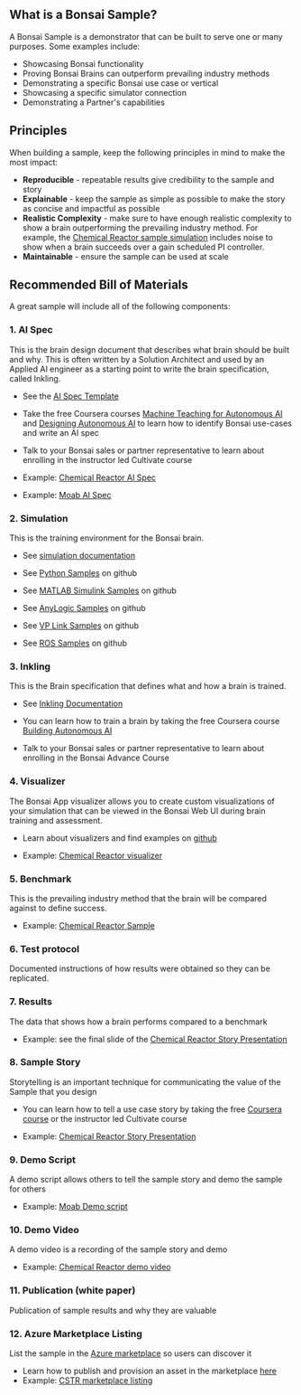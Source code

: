 ## What is a Bonsai Sample?

A Bonsai Sample is a demonstrator that can be built to serve one or many purposes. Some examples include:

* Showcasing Bonsai functionality
* Proving Bonsai Brains can outperform prevailing industry methods
* Demonstrating a specific Bonsai use case or vertical
* Showcasing a specific simulator connection
* Demonstrating a Partner's capabilities

## Principles

When building a sample, keep the following principles in mind to make the most impact:

- **Reproducible** - repeatable results give credibility to the sample and story
- **Explainable** - keep the sample as simple as possible to make the story as concise and impactful as possible
- **Realistic Complexity** - make sure to have enough realistic complexity to show a brain outperforming the prevailing industry method. For example, the [Chemical Reactor sample simulation](https://github.com/microsoft/bonsai-cstr) includes noise to show when a brain succeeds over a gain scheduled PI controller.
- **Maintainable** - ensure the sample can be used at scale

## Recommended Bill of Materials

A great sample will include all of the following components:

### 1. AI Spec
This is the brain design document that describes what brain should be built and why. This is often written by a Solution Architect and used by an Applied AI engineer as a starting point to write the brain specification, called Inkling.

- See the [AI Spec Template](/docs/AISpec_TEMPLATE.docx)

- Take the free Coursera courses [Machine Teaching for Autonomous AI](https://www.coursera.org/learn/machine-teaching-ai) and [Designing Autonomous AI](https://www.coursera.org/learn/designing-autonomous-ai) to learn how to identify Bonsai use-cases and write an AI spec

- Talk to your Bonsai sales or partner representative to learn about enrolling in the instructor led Cultivate course

- Example: [Chemical Reactor AI Spec](docs/AISpec_ChemicalReactorSample.pdf)

- Example: [Moab AI Spec](docs/AISpec_MoabBalance.pdf)

### 2. Simulation
This is the training environment for the Bonsai brain.

+ See [simulation documentation](https://learn.microsoft.com/en-us/bonsai/product/components/simulation)

+ See [Python Samples](https://github.com/microsoft/microsoft-bonsai-api/tree/main/Python/samples) on github

+ See [MATLAB Simulink Samples](https://github.com/microsoft/bonsai-simulink/tree/main/samples) on github

+ See [AnyLogic Samples](https://github.com/microsoft/bonsai-anylogic/tree/master/samples) on github

+ See [VP Link Samples](https://github.com/capesoftware/bonsai-vplink/tree/main/samples) on github

+ See [ROS Samples](https://github.com/microsoft/ROS-bonsai-connector/tree/main/samples) on github

### 3. Inkling
This is the Brain specification that defines what and how a brain is trained. 

- See [Inkling Documentation](https://learn.microsoft.com/en-us/bonsai/inkling/basics)

- You can learn how to train a brain by taking the free Coursera course [Building Autonomous AI](https://www.coursera.org/learn/building-autonomous-ai)

- Talk to your Bonsai sales or partner representative to learn about enrolling in the Bonsai Advance Course

### 4. Visualizer
The Bonsai App visualizer allows you to create custom visualizations of your simulation that can be viewed in the Bonsai Web UI during brain training and assessment.

+ Learn about visualizers and find examples on [github](https://github.com/microsoft/bonsai-viz-example)

+ Example: [Chemical Reactor visualizer](https://github.com/microsoft/bonsai-cstr)

### 5. Benchmark 
This is the prevailing industry method that the brain will be compared against to define success.

- Example: [Chemical Reactor Sample](https://github.com/microsoft/bonsai-cstr)

### 6. Test protocol 
Documented instructions of how results were obtained so they can be replicated.

### 7. Results
The data that shows how a brain performs compared to a benchmark

- Example: see the final slide of the [Chemical Reactor Story Presentation](/docs/ChemicalReactorStory.pptx)

### 8. Sample Story
Storytelling is an important technique for communicating the value of the Sample that you design

- You can learn how to tell a use case story by taking the free [Coursera course](https://www.coursera.org/learn/machine-teaching-ai) or the instructor led Cultivate course

- Example: [Chemical Reactor Story Presentation](/docs/ChemicalReactorStory.pptx)

### 9. Demo Script
A demo script allows others to tell the sample story and demo the sample for others

- Example: [Moab Demo script](/docs/BonsaiMoabDemoScript.pdf)

### 10. Demo Video
A demo video is a recording of the sample story and demo

- Example: [Chemical Reactor demo video](https://www.youtube.com/watch?v=mMhdItO21Bk&feature=youtu.be)

### 11. Publication (white paper)
Publication of sample results and why they are valuable

### 12. Azure Marketplace Listing
List the sample in the [Azure marketplace](https://azuremarketplace.microsoft.com/en-us/marketplace/apps?search=bonsai_samples&page=1) so users can discover it

- Learn how to publish and provision an asset in the marketplace [here](./Bonsai-Marketplace.md)
- Example: [CSTR marketplace listing](https://azuremarketplace.microsoft.com/en-us/marketplace/apps/microsoftcorporation1638560120339.bonsai_cstr_sample?tab=Overview)
